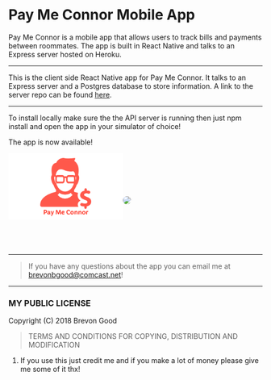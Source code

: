 # Pay Me Connor Mobile App

Pay Me Connor is a mobile app that allows users to track bills and payments between roommates. The app is built in React Native and talks to an Express server hosted on Heroku.

---

This is the client side React Native app for Pay Me Connor. It talks to an Express server and a Postgres database to store information. A link to the server repo can be found [here](https://github.com/Pleeper228/pay-me-connor-server).

---

To install locally make sure the the API server is running then just npm install and open the app in your simulator of choice!

The app is now available!

<div style="display:flex; align-items:center;">
  <img src="assets/pay-me-connor-icon-2.png" width="45%" style="margin-bottom:55px;">
  <img src="https://media.giphy.com/media/XoywQKznL9QaQlnaY8/giphy.gif" style="border-radius:15px; height:100%;">
</div>




---

> If you have any questions about the app you can email me at brevonbgood@comcast.net!

---

### MY PUBLIC LICENSE

Copyright (C) 2018 Brevon Good

> TERMS AND CONDITIONS FOR COPYING, DISTRIBUTION AND MODIFICATION

1. If you use this just credit me and if you make a lot of money please give me some of it thx!
